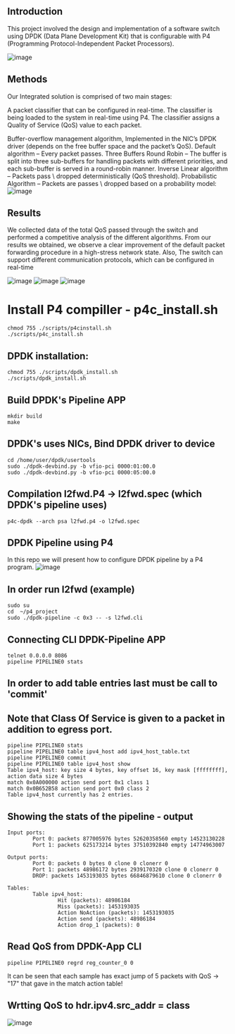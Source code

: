 
## Introduction
This project involved the design and implementation of a software switch using DPDK (Data Plane Development Kit) that is configurable with P4 (Programming Protocol-Independent Packet Processors). 

![image](https://github.com/guy-davidi/p4_project/assets/64970907/488ec660-5cd3-40fa-9831-93b9ed30882d)

## Methods
Our Integrated solution is comprised of two main stages:

A packet classifier that can be configured in real-time. The classifier is being loaded to the system in real-time using P4. The classifier assigns a Quality of Service (QoS) value to each packet.

Buffer-overflow management algorithm, Implemented in the NIC’s DPDK driver  (depends on the free buffer space and the packet’s  QoS).
Default algorithm – Every packet passes.
Three Buffers Round Robin – The buffer is split into three sub-buffers for handling packets with different priorities, and each sub-buffer is served in a round-robin manner.
Inverse Linear algorithm – Packets pass \ dropped deterministically (QoS threshold).
Probabilistic Algorithm – Packets are passes \ dropped based on a probability model:
![image](https://github.com/guy-davidi/p4_project/assets/64970907/6ead6c61-7dcb-4617-b4c9-000f3e86948d)

## Results
We collected data of the total QoS passed through the switch and performed a competitive analysis of the different algorithms.
From our results we obtained, we observe a clear improvement of the default packet forwarding procedure in a high-stress network state.
Also, The switch can support different communication protocols, which can be configured in real-time

![image](https://github.com/guy-davidi/p4_project/assets/64970907/f611ef90-eecf-4842-bd65-bfd147435d11)
![image](https://github.com/guy-davidi/p4_project/assets/64970907/23af1b4a-6f13-4675-9b71-b33344151d8e)
![image](https://github.com/guy-davidi/p4_project/assets/64970907/4dcc7c4d-8476-4ab8-bf11-269e593069cf)

# Install P4 compiller - p4c_install.sh
```
chmod 755 ./scripts/p4cinstall.sh
./scripts/p4c_install.sh
```

## DPDK installation:
```
chmod 755 ./scripts/dpdk_install.sh
./scripts/dpdk_install.sh
```

## Build DPDK's Pipeline APP
```cd /home/user/dpdk/examples/pipeline
mkdir build
make
```

## DPDK's uses NICs, Bind DPDK driver to device
```
cd /home/user/dpdk/usertools
sudo ./dpdk-devbind.py -b vfio-pci 0000:01:00.0
sudo ./dpdk-devbind.py -b vfio-pci 0000:05:00.0
```
 
## Compilation l2fwd.P4 -> l2fwd.spec (which DPDK's pipeline uses)
```
p4c-dpdk --arch psa l2fwd.p4 -o l2fwd.spec 
```

## DPDK Pipeline using P4
In this repo we will present how to configure DPDK pipeline by a P4 program.
![image](https://user-images.githubusercontent.com/64970907/214503555-7d9b67ef-5f27-4496-85f8-c8ab4b815507.png)

## In order run l2fwd (example)
```
sudo su
cd  ~/p4_project
sudo ./dpdk-pipeline -c 0x3 -- -s l2fwd.cli
```

## Connecting CLI DPDK-Pipeline APP
```
telnet 0.0.0.0 8086
pipeline PIPELINE0 stats
```

## In order to add table entries last must be call to 'commit'
## Note that Class Of Service is given to a packet in addition to egress port.
```
pipeline PIPELINE0 stats
pipeline PIPELINE0 table ipv4_host add ipv4_host_table.txt
pipeline PIPELINE0 commit
pipeline PIPELINE0 table ipv4_host show
Table ipv4_host: key size 4 bytes, key offset 16, key mask [ffffffff], action data size 4 bytes
match 0x0A000000 action send port 0x1 class 1
match 0x0B652B58 action send port 0x0 class 2
Table ipv4_host currently has 2 entries.
```

## Showing the stats of the pipeline - output
```
Input ports:
        Port 0: packets 877005976 bytes 52620358560 empty 14523130228
        Port 1: packets 625173214 bytes 37510392840 empty 14774963007

Output ports:
        Port 0: packets 0 bytes 0 clone 0 clonerr 0
        Port 1: packets 48986172 bytes 2939170320 clone 0 clonerr 0
        DROP: packets 1453193035 bytes 66846879610 clone 0 clonerr 0

Tables:
        Table ipv4_host:
                Hit (packets): 48986184
                Miss (packets): 1453193035
                Action NoAction (packets): 1453193035
                Action send (packets): 48986184
                Action drop_1 (packets): 0
```

## Read QoS from DPDK-App CLI
```
pipeline PIPELINE0 regrd reg_counter_0 0
```

It can be seen that each sample has exact jump of 5 packets with QoS -> "17" that gave in the match action table!

## Wrtting QoS to hdr.ipv4.src_addr = class
![image](https://user-images.githubusercontent.com/64970907/223533841-04f6a645-6a93-4692-97ac-1da1a9760678.png)




